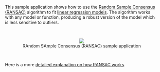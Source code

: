This sample application shows how to use the [Random Sample Consensus (RANSAC)](http://accord.googlecode.com/svn/docs/html/T_Accord_MachineLearning_RANSAC_1.htm) algorithm to fit [linear regression models](http://accord.googlecode.com/svn/docs/html/N_Accord_Statistics_Models_Regression_Linear.htm). The algorithm works with any model or function, producing a robust version of the model which is less sensitive to outliers.

<br /><p align='center'>
<img src='http://accord.googlecode.com/svn/wiki/samples/accord-machinelearning-ransac-img.png' />
<br />RAndom SAmple Consensus (RANSAC) sample application<br>
</p><br />

Here is a more [detailed explanation on how RANSAC works](http://crsouza.blogspot.com.br/2010/06/random-sample-consensus-ransac-in-c.html).